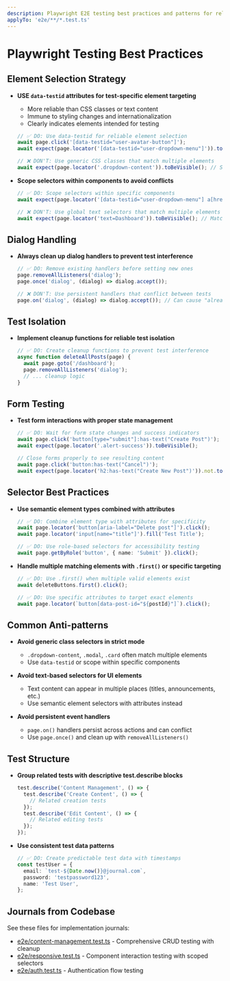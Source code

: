 ```yaml
---
description: Playwright E2E testing best practices and patterns for reliable test automation
applyTo: 'e2e/**/*.test.ts'
---
```


# Playwright Testing Best Practices

## Element Selection Strategy

- **USE `data-testid` attributes for test-specific element targeting**
  - More reliable than CSS classes or text content
  - Immune to styling changes and internationalization
  - Clearly indicates elements intended for testing

  ```typescript
  // ✅ DO: Use data-testid for reliable element selection
  await page.click('[data-testid="user-avatar-button"]');
  await expect(page.locator('[data-testid="user-dropdown-menu"]')).toBeVisible();

  // ❌ DON'T: Use generic CSS classes that match multiple elements
  await expect(page.locator('.dropdown-content')).toBeVisible(); // Strict mode violation!
  ```

- **Scope selectors within components to avoid conflicts**

  ```typescript
  // ✅ DO: Scope selectors within specific components
  await expect(page.locator('[data-testid="user-dropdown-menu"] a[href="/dashboard"]')).toBeVisible();

  // ❌ DON'T: Use global text selectors that match multiple elements
  await expect(page.locator('text=Dashboard')).toBeVisible(); // Matches page title AND link
  ```

## Dialog Handling

- **Always clean up dialog handlers to prevent test interference**

  ```typescript
  // ✅ DO: Remove existing handlers before setting new ones
  page.removeAllListeners('dialog');
  page.once('dialog', (dialog) => dialog.accept());

  // ❌ DON'T: Use persistent handlers that conflict between tests
  page.on('dialog', (dialog) => dialog.accept()); // Can cause "already handled" errors
  ```

## Test Isolation

- **Implement cleanup functions for reliable test isolation**
  ```typescript
  // ✅ DO: Create cleanup functions to prevent test interference
  async function deleteAllPosts(page) {
    await page.goto('/dashboard');
    page.removeAllListeners('dialog');
    // ... cleanup logic
  }
  ```

## Form Testing

- **Test form interactions with proper state management**

  ```typescript
  // ✅ DO: Wait for form state changes and success indicators
  await page.click('button[type="submit"]:has-text("Create Post")');
  await expect(page.locator('.alert-success')).toBeVisible();

  // Close forms properly to see resulting content
  await page.click('button:has-text("Cancel")');
  await expect(page.locator('h2:has-text("Create New Post")')).not.toBeVisible();
  ```

## Selector Best Practices

- **Use semantic element types combined with attributes**

  ```typescript
  // ✅ DO: Combine element type with attributes for specificity
  await page.locator('button[aria-label="Delete post"]').click();
  await page.locator('input[name="title"]').fill('Test Title');

  // ✅ DO: Use role-based selectors for accessibility testing
  await page.getByRole('button', { name: 'Submit' }).click();
  ```

- **Handle multiple matching elements with `.first()` or specific targeting**

  ```typescript
  // ✅ DO: Use .first() when multiple valid elements exist
  await deleteButtons.first().click();

  // ✅ DO: Use specific attributes to target exact elements
  await page.locator(`button[data-post-id="${postId}"]`).click();
  ```

## Common Anti-patterns

- **Avoid generic class selectors in strict mode**
  - `.dropdown-content`, `.modal`, `.card` often match multiple elements
  - Use `data-testid` or scope within specific components

- **Avoid text-based selectors for UI elements**
  - Text content can appear in multiple places (titles, announcements, etc.)
  - Use semantic element selectors with attributes instead

- **Avoid persistent event handlers**
  - `page.on()` handlers persist across actions and can conflict
  - Use `page.once()` and clean up with `removeAllListeners()`

## Test Structure

- **Group related tests with descriptive test.describe blocks**

  ```typescript
  test.describe('Content Management', () => {
    test.describe('Create Content', () => {
      // Related creation tests
    });
    test.describe('Edit Content', () => {
      // Related editing tests
    });
  });
  ```

- **Use consistent test data patterns**
  ```typescript
  // ✅ DO: Create predictable test data with timestamps
  const testUser = {
    email: `test-${Date.now()}@journal.com`,
    password: 'testpassword123',
    name: 'Test User',
  };
  ```

## Journals from Codebase

See these files for implementation journals:

- [e2e/content-management.test.ts](mdc:e2e/content-management.test.ts) - Comprehensive CRUD testing with cleanup
- [e2e/responsive.test.ts](mdc:e2e/responsive.test.ts) - Component interaction testing with scoped selectors
- [e2e/auth.test.ts](mdc:e2e/auth.test.ts) - Authentication flow testing
